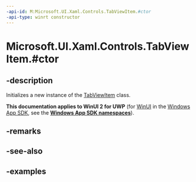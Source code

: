 ```yaml
---
-api-id: M:Microsoft.UI.Xaml.Controls.TabViewItem.#ctor
-api-type: winrt constructor
---
```


# Microsoft.UI.Xaml.Controls.TabViewItem.#ctor

<!--
public TabViewItem ();
-->

## -description

Initializes a new instance of the [TabViewItem](tabviewitem.md) class.

**This documentation applies to WinUI 2 for UWP** (for [WinUI](/windows/apps/winui/winui3/) in the [Windows App SDK](/windows/apps/windows-app-sdk/), see the **[Windows App SDK namespaces](/windows/windows-app-sdk/api/winrt/)**).

## -remarks

## -see-also

## -examples

